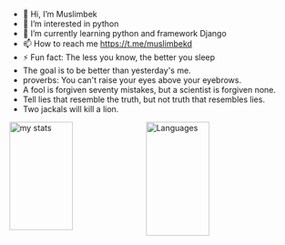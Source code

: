 - 👋 Hi, I’m Muslimbek
- 👀 I’m interested in python
- 🌱 I’m currently learning python and framework Django
- 📫 How to reach me https://t.me/muslimbekd
- ⚡ Fun fact: The less you know, the better you sleep
- The goal is to be better than yesterday's me.
- proverbs: You can't raise your eyes above your eyebrows.
- A fool is forgiven seventy mistakes, but a scientist is forgiven none.
- Tell lies that resemble the truth, but not truth that resembles lies.
- Two jackals will kill a lion.
     
<!---
BahromkulovMuslimbek/BahromkulovMuslimbek is a ✨ special ✨ repository because its `README.md` (this file) appears on your GitHub profile.
You can click the Preview link to take a look at your changes.
--->




<img alt="my stats" align="left" width="47%" height = "190" src="https://github-readme-stats.vercel.app/api?username=BahromkulovMuslimbek&show_icons=true"/>

<img alt= "Languages" align="left" width="47%" height = "200" src="https://github-readme-stats.vercel.app/api/top-langs/?username=BahromkulovMuslimbek&layout=compact"/>
